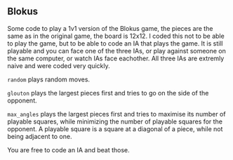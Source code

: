 ## Blokus

Some code to play a 1v1 version of the Blokus game, the pieces are the same as in the original game, the board is 12x12.
I coded this not to be able to play the game, but to be able to code an IA that plays the game. It is still playable and you can face one of the three IAs, or play against someone on the same computer, or watch IAs face eachother.
All three IAs are extremly naive and were coded very quickly. 

`random` plays random moves.

`glouton` plays the largest pieces first and tries to go on the side of the opponent.

`max_angles` plays the largest pieces first and tries to maximise its number of playable squares, while minimizing the number of playable squares for the opponent. A playable square is a square at a diagonal of a piece, while not being adjacent to one.

You are free to code an IA and beat those.
